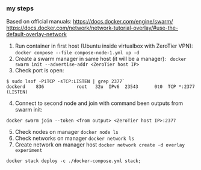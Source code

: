 ### my steps
Based on official manuals: 
https://docs.docker.com/engine/swarm/
https://docs.docker.com/network/network-tutorial-overlay/#use-the-default-overlay-network

1. Run container in first host (Ubuntu inside virtualbox with ZeroTier VPN): `docker compose --file compose-node-1.yml up -d`
2. Create a swarm manager in same host (it will be a manager): ` docker swarm init --advertise-addr <ZeroTier host IP>`
3. Check port is open:
``` 
$ sudo lsof -PiTCP -sTCP:LISTEN | grep 2377`
dockerd    836            root   32u  IPv6  23543      0t0  TCP *:2377 (LISTEN)
```
4. Connect to second node and join with command been outputs from swarm init:
```
docker swarm join --token <from output> <ZeroTier host IP>:2377
```
5. Check nodes on manager `docker node ls`
6. Check networks on manager `docker network ls`
7. Create network on manager host `docker network create -d overlay experiment`
``` 
docker stack deploy -c ./docker-compose.yml stack;
```